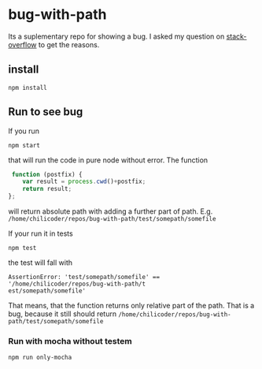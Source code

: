 # bug-with-path
Its a suplementary repo for showing a bug. I asked my question on [stack-overflow](http://stackoverflow.com/questions/33263714/cant-resolve-absolute-path-in-mocha-testem-tests) to get the reasons.

## install
```
npm install
```

## Run to see bug
If you run 
```
npm start
```
that will run the code in pure node without error. The function
```javascript
 function (postfix) {
    var result = process.cwd()+postfix;
    return result;
};
```
will return absolute path with adding a further part of path. E.g. `/home/chilicoder/repos/bug-with-path/test/somepath/somefile`

If your run it in tests
```
npm test
```
the test will fall with 
```
AssertionError: 'test/somepath/somefile' == '/home/chilicoder/repos/bug-with-path/t
est/somepath/somefile'
```

That means, that the function returns only relative part of the path. That is a bug, because it still should return `/home/chilicoder/repos/bug-with-path/test/somepath/somefile`

### Run with mocha without testem
```
npm run only-mocha
```

